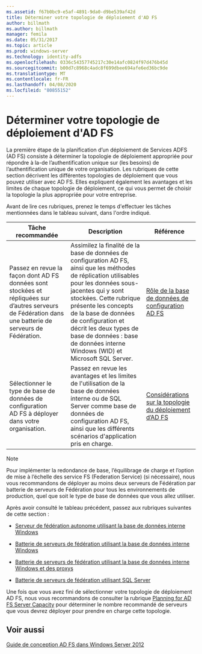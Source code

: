 ```yaml
---
ms.assetid: f67b0bc9-e5af-4891-9da0-d9be539af42d
title: Déterminer votre topologie de déploiement d'AD FS
author: billmath
ms.author: billmath
manager: femila
ms.date: 05/31/2017
ms.topic: article
ms.prod: windows-server
ms.technology: identity-adfs
ms.openlocfilehash: 0336c54357745217c30e14afc0824f97d476b45d
ms.sourcegitcommit: b00d7c8968c4adc8f699dbee694afe6ed36bc9de
ms.translationtype: MT
ms.contentlocale: fr-FR
ms.lasthandoff: 04/08/2020
ms.locfileid: "80855152"
---
```

# <a name="determine-your-ad-fs-deployment-topology"></a>Déterminer votre topologie de déploiement d'AD FS

La première étape de la planification d’un déploiement de Services ADFS \(AD FS\) consiste à déterminer la topologie de déploiement appropriée pour répondre à la\-de l’authentification unique sur \(les besoins\) de l’authentification unique de votre organisation. Les rubriques de cette section décrivent les différentes topologies de déploiement que vous pouvez utiliser avec AD FS. Elles expliquent également les avantages et les limites de chaque topologie de déploiement, ce qui vous permet de choisir la topologie la plus appropriée pour votre entreprise.  
  
Avant de lire ces rubriques, prenez le temps d'effectuer les tâches mentionnées dans le tableau suivant, dans l'ordre indiqué.  
  
|Tâche recommandée|Description|Référence|  
|--------------------|---------------|-------------|  
|Passez en revue la façon dont AD FS données sont stockées et répliquées sur d’autres serveurs de Fédération dans une batterie de serveurs de Fédération.|Assimilez la finalité de la base de données de configuration AD FS, ainsi que les méthodes de réplication utilisables pour les données sous-jacentes qui y sont stockées. Cette rubrique présente les concepts de la base de données de configuration et décrit les deux types de base de données : base de données interne Windows \(WID\) et Microsoft SQL Server.|[Rôle de la base de données de configuration AD FS](../../ad-fs/technical-reference/The-Role-of-the-AD-FS-Configuration-Database.md)|  
|Sélectionner le type de base de données de configuration AD FS à déployer dans votre organisation.|Passez en revue les avantages et les limites de l'utilisation de la base de données interne ou de SQL Server comme base de données de configuration AD FS, ainsi que les différents scénarios d'application pris en charge.|[Considérations sur la topologie du déploiement d’AD FS](AD-FS-Deployment-Topology-Considerations.md)|  
  
> [!NOTE]  
> Pour implémenter la redondance de base, l’équilibrage de charge et l’option de mise à l’échelle des service FS (Federation Service) \(si nécessaire\), nous vous recommandons de déployer au moins deux serveurs de Fédération par batterie de serveurs de Fédération pour tous les environnements de production, quel que soit le type de base de données que vous allez utiliser.  
  
Après avoir consulté le tableau précédent, passez aux rubriques suivantes de cette section :  
  
-   [Serveur de fédération autonome utilisant la base de données interne Windows](Stand-Alone-Federation-Server-Using-WID.md)  
  
-   [Batterie de serveurs de fédération utilisant la base de données interne Windows](Federation-Server-Farm-Using-WID-2012.md)  
  
-   [Batterie de serveurs de fédération utilisant la base de données interne Windows et des proxys](Federation-Server-Farm-Using-WID-and-Proxies-2012.md)  
  
-   [Batterie de serveurs de fédération utilisant SQL Server](Federation-Server-Farm-Using-SQL-Server-2012.md)  
  
Une fois que vous avez fini de sélectionner votre topologie de déploiement AD FS, nous vous recommandons de consulter la rubrique [Planning for AD FS Server Capacity](Planning-for-AD-FS-Server-Capacity.md) pour déterminer le nombre recommandé de serveurs que vous devrez déployer pour prendre en charge cette topologie.  
  
## <a name="see-also"></a>Voir aussi
[Guide de conception AD FS dans Windows Server 2012](AD-FS-Design-Guide-in-Windows-Server-2012.md)

